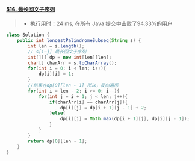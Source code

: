 #### [516. 最长回文子序列](https://leetcode-cn.com/problems/longest-palindromic-subsequence/)

> - 执行用时：24 ms, 在所有 Java 提交中击败了94.33%的用户

```java
class Solution {
    public int longestPalindromeSubseq(String s) {
        int len = s.length();
        // s[i~j] 最长回文子序列
        int[][] dp = new int[len][len];
        char[] charArr = s.toCharArray();
        for(int i = 0; i < len; i++){
            dp[i][i] = 1;
        }
        //结果在dp[0][len - 1] 所以，反向遍历
        for(int i = len - 2; i >= 0; i--){
            for(int j = i + 1; j < len; j++){
                if(charArr[i] == charArr[j]){
                    dp[i][j] = dp[i + 1][j - 1] + 2;
                }else{
                    dp[i][j] = Math.max(dp[i + 1][j], dp[i][j - 1]);
                }
            }
        }
        return dp[0][len - 1];
    }
}
```

